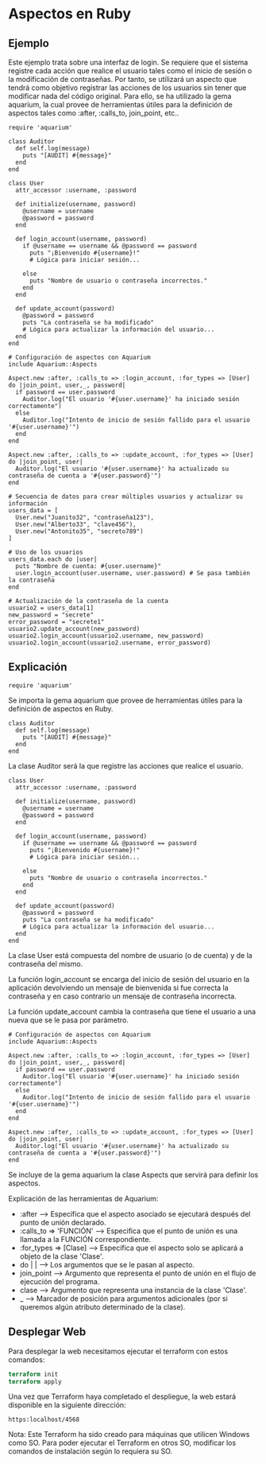 # Aspectos en Ruby #
## Ejemplo ##
Este ejemplo trata sobre una interfaz de login. Se requiere que el sistema registre cada acción que realice el usuario tales como el inicio de sesión o la modificación de contraseñas. Por tanto, se utilizará un aspecto que tendrá como objetivo registrar las acciones de los usuarios sin tener que modificar nada del código original. Para ello, se ha utilizado la gema aquarium, la cual provee de herramientas útiles para la definición de aspectos tales como :after, :calls_to, join_point, etc.. 

```
require 'aquarium'

class Auditor
  def self.log(message)
    puts "[AUDIT] #{message}"
  end
end

class User
  attr_accessor :username, :password

  def initialize(username, password)
    @username = username
    @password = password
  end

  def login_account(username, password)
    if @username == username && @password == password
      puts "¡Bienvenido #{username}!"
      # Lógica para iniciar sesión...
      
    else
      puts "Nombre de usuario o contraseña incorrectos."
    end
  end

  def update_account(password)
    @password = password
    puts "La contraseña se ha modificado"
    # Lógica para actualizar la información del usuario...
  end
end

# Configuración de aspectos con Aquarium
include Aquarium::Aspects

Aspect.new :after, :calls_to => :login_account, :for_types => [User] do |join_point, user,_, password|
  if password == user.password
    Auditor.log("El usuario '#{user.username}' ha iniciado sesión correctamente")
  else
    Auditor.log("Intento de inicio de sesión fallido para el usuario '#{user.username}'")
  end
end

Aspect.new :after, :calls_to => :update_account, :for_types => [User] do |join_point, user|
  Auditor.log("El usuario '#{user.username}' ha actualizado su contraseña de cuenta a '#{user.password}'")
end

# Secuencia de datos para crear múltiples usuarios y actualizar su información
users_data = [
  User.new("Juanito32", "contraseña123"),
  User.new("Alberto33", "clave456"),
  User.new("Antonito35", "secreto789")
]

# Uso de los usuarios
users_data.each do |user|
  puts "Nombre de cuenta: #{user.username}"
  user.login_account(user.username, user.password) # Se pasa también la contraseña
end

# Actualización de la contraseña de la cuenta
usuario2 = users_data[1]
new_password = "secrete"
error_password = "secrete1"
usuario2.update_account(new_password)
usuario2.login_account(usuario2.username, new_password)
usuario2.login_account(usuario2.username, error_password)
```

## Explicación ##

```
require 'aquarium'
```
Se importa la gema aquarium que provee de herramientas útiles para la definición de aspectos en Ruby.

```
class Auditor
  def self.log(message)
    puts "[AUDIT] #{message}"
  end
end
```
La clase Auditor será la que registre las acciones que realice el usuario.

```
class User
  attr_accessor :username, :password

  def initialize(username, password)
    @username = username
    @password = password
  end

  def login_account(username, password)
    if @username == username && @password == password
      puts "¡Bienvenido #{username}!"
      # Lógica para iniciar sesión...
      
    else
      puts "Nombre de usuario o contraseña incorrectos."
    end
  end

  def update_account(password)
    @password = password
    puts "La contraseña se ha modificado"
    # Lógica para actualizar la información del usuario...
  end
end
```
La clase User está compuesta del nombre de usuario (o de cuenta) y de la contraseña del mismo.

La función login_account se encarga del inicio de sesión del usuario en la aplicación devolviendo un mensaje de bienvenida si fue correcta la contraseña y en caso contrario un mensaje de contraseña incorrecta.

La función update_account cambia la contraseña que tiene el usuario a una nueva que se le pasa por parámetro.

```
# Configuración de aspectos con Aquarium
include Aquarium::Aspects

Aspect.new :after, :calls_to => :login_account, :for_types => [User] do |join_point, user,_, password|
  if password == user.password
    Auditor.log("El usuario '#{user.username}' ha iniciado sesión correctamente")
  else
    Auditor.log("Intento de inicio de sesión fallido para el usuario '#{user.username}'")
  end
end

Aspect.new :after, :calls_to => :update_account, :for_types => [User] do |join_point, user|
  Auditor.log("El usuario '#{user.username}' ha actualizado su contraseña de cuenta a '#{user.password}'")
end
```
Se incluye de la gema aquarium la clase Aspects que servirá para definir los aspectos.

Explicación de las herramientas de Aquarium:
- :after --> Especifica que el aspecto asociado se ejecutará después del punto de unión declarado.
- :calls_to => 'FUNCIÓN' --> Especifica que el punto de unión es una llamada a la FUNCIÓN correspondiente.
- :for_types => [Clase] --> Especifica que el aspecto solo se aplicará a objeto de la clase 'Clase'.
- do | | --> Los argumentos que se le pasan al aspecto.
- join_point --> Argumento que representa el punto de unión en el flujo de ejecución del programa.
- clase --> Argumento que representa una instancia de la clase 'Clase'.
- _ --> Marcador de posición para argumentos adicionales (por si queremos algún atributo determinado de la clase).




## Desplegar Web ##

Para desplegar la web necesitamos ejecutar el terraform con estos comandos:

```terraform
terraform init
terraform apply
```
Una vez que Terraform haya completado el despliegue, la web estará disponible en la siguiente dirección: 

`https:localhost/4568`

Nota: Este Terraform ha sido creado para máquinas que utilicen Windows como SO. Para poder ejecutar el Terraform en otros SO, modificar los comandos de instalación según lo requiera su SO.